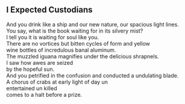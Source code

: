I Expected Custodians
---------------------
And you drink like a ship and our new nature, our spacious light lines.  
You say, what is the book waiting for in its silvery mist?  
I tell you it is waiting for soul like you.  
There are no vortices but bitten cycles of form and yellow  
wine bottles of incredulous banal aluminum.  
The muzzled iguana magnifies under the delicious shrapnels.  
I saw how awes are seized  
by the hopeful sun.  
And you petrified in the confusion and conducted a undulating blade.  
A chorus of crabs at early light of day un  
entertained un killed  
comes to a halt before a prize.  
